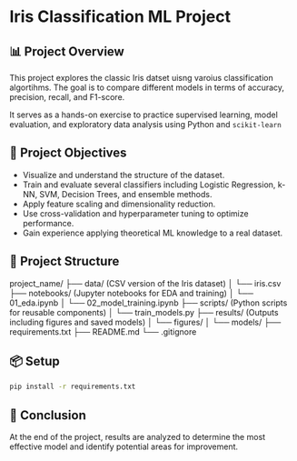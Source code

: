 # Iris Classification ML Project

## 📊 Project Overview
This project explores the classic Iris datset uisng varoius classification algortihms. The goal is to compare different models in terms of accuracy, precision, recall, and F1-score.

It serves as a hands-on exercise to practice supervised learning, model evaluation, and exploratory data analysis using Python and `scikit-learn`


## 🧠 Project Objectives
- Visualize and understand the structure of the dataset.
- Train and evaluate several classifiers including Logistic Regression, k-NN, SVM, Decision Trees, and ensemble methods.
- Apply feature scaling and dimensionality reduction.
- Use cross-validation and hyperparameter tuning to optimize performance.
- Gain experience applying theoretical ML knowledge to a real dataset.


## 📁 Project Structure
project_name/
├── data/  (CSV version of the Iris dataset)
│   └── iris.csv
├── notebooks/  (Jupyter notebooks for EDA and training)
│   └── 01_eda.ipynb
│   └── 02_model_training.ipynb
├── scripts/  (Python scripts for reusable components)
│   └── train_models.py
├── results/ (Outputs including figures and saved models)
│   └── figures/
│   └── models/
├── requirements.txt
├── README.md
└── .gitignore


## 📦 Setup
```bash
pip install -r requirements.txt
```


## 📝 Conclusion
At the end of the project, results are analyzed to determine the most effective model and identify potential areas for improvement.



